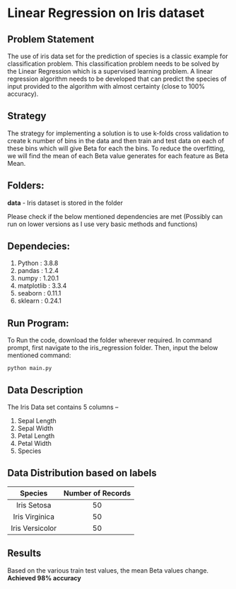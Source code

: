 # Linear Regression on Iris dataset

## Problem Statement
The use of iris data set for the prediction of species is a classic example for classification problem. This classification problem needs to be solved by the Linear Regression which is a supervised learning problem. A linear regression algorithm needs to be developed that can predict the species of input provided to the algorithm with almost certainty (close to 100% accuracy).

## Strategy
The strategy for implementing a solution is to use k-folds cross validation to create k number of bins in the data and then train and test data on each of these bins which will give Beta for each the bins. To reduce the overfitting, we will find the mean of each Beta value generates for each feature as Beta Mean.

## Folders:
**data** - Iris dataset is stored in the folder

Please check if the below mentioned dependencies are met 
(Possibly can run on lower versions as I use very basic methods and functions)

## Dependecies:
1. Python : 3.8.8
2. pandas : 1.2.4
3. numpy : 1.20.1
4. matplotlib : 3.3.4
5. seaborn : 0.11.1
6. sklearn : 0.24.1

## Run Program:
To Run the code, download the folder wherever required.
In command prompt, first navigate to the iris_regression folder. 
Then, input the below mentioned command:
```
python main.py
```

## Data Description
The Iris Data set contains 5 columns – 
1. Sepal Length
2. Sepal Width
3. Petal Length
4. Petal Width
5. Species

## Data Distribution based on labels
| Species | Number of Records |
| :---: | :---: |
| Iris Setosa | 50 |
| Iris Virginica | 50 |
| Iris Versicolor | 50 |

## Results

Based on the various train test values, the mean Beta values change.
**Achieved 98% accuracy**
